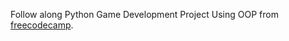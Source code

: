 Follow along Python Game Development Project Using OOP from [freecodecamp](https://youtu.be/OqbGRZx4xUc).